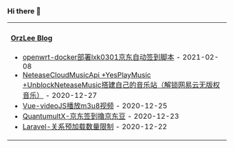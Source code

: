 ### Hi there 👋

<table width="800px">
<tr>
<td valign="top" width="50%">

#### <a href="https://orzlee.com/" target="_blank">OrzLee Blog</a>

<!-- blog starts -->
* <a href='https://www.orzlee.com/toss/2021/02/08/openwrt-docker-deploys-lxk0301-jingdong-automatic-signin-script.html' target='_blank'>openwrt-docker部署lxk0301京东自动签到脚本</a> - 2021-02-08
* <a href='https://www.orzlee.com/toss/2020/12/26/neteasecloudmusicapi-yesplaymusic-unblockneteasemusic-build-your-own-music-station-unblock-copyrightfree-music.html' target='_blank'>NeteaseCloudMusicApi +YesPlayMusic +UnblockNeteaseMusic搭建自己的音乐站（解锁网易云无版权音乐）</a> - 2020-12-27
* <a href='https://www.orzlee.com/web-development/2020/12/24/vue-videojs-plays-m3u8-video.html' target='_blank'>Vue-videoJS播放m3u8视频</a> - 2020-12-25
* <a href='https://www.orzlee.com/toss/2020/12/22/quantumultX-jingdong-signin-to-lu-jingdong-bean.html' target='_blank'>QuantumultX-京东签到撸京东豆</a> - 2020-12-23
* <a href='https://www.orzlee.com/web-development/2020/12/22/laravel-relationship-preload-limit.html' target='_blank'>Laravel-关系预加载数量限制</a> - 2020-12-22
<!-- blog ends -->

</td>
</tr>
</table>
